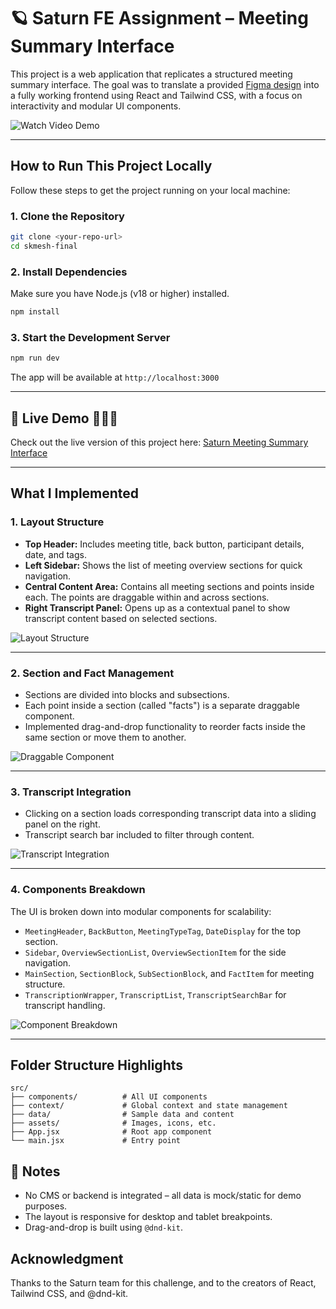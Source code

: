 # 🪐 Saturn FE Assignment – Meeting Summary Interface

This project is a web application that replicates a structured meeting summary interface. The goal was to translate a provided [Figma design](https://www.figma.com/design/CZFH9G1yvRZeL6EM1pMOi9/FE-dev-Assignment?node-id=0-1&t=Ab45nYCFSqDRSfrq-0) into a fully working frontend using React and Tailwind CSS, with a focus on interactivity and modular UI components. 

![Watch Video Demo](https://github.com/ShraddhaMeshram/saturn/blob/main/Readme%20Screenshots/Video%20Demo.gif)

---

## How to Run This Project Locally

Follow these steps to get the project running on your local machine:

### 1. Clone the Repository
```bash
git clone <your-repo-url>
cd skmesh-final
```

### 2. Install Dependencies
Make sure you have Node.js (v18 or higher) installed.

```bash
npm install
```

### 3. Start the Development Server

```bash
npm run dev
```

The app will be available at `http://localhost:3000`

---

## 🔗 Live Demo 👨🏻‍💻
Check out the live version of this project here:
[Saturn Meeting Summary Interface](https://saturnweb-virid.vercel.app/)

---

## What I Implemented

### 1. Layout Structure
- **Top Header:** Includes meeting title, back button, participant details, date, and tags.
- **Left Sidebar:** Shows the list of meeting overview sections for quick navigation.
- **Central Content Area:** Contains all meeting sections and points inside each. The points are draggable within and across sections.
- **Right Transcript Panel:** Opens up as a contextual panel to show transcript content based on selected sections.

![Layout Structure](https://github.com/ShraddhaMeshram/saturn/blob/main/Readme%20Screenshots/Layout.png)

---

### 2. Section and Fact Management
- Sections are divided into blocks and subsections.
- Each point inside a section (called "facts") is a separate draggable component.
- Implemented drag-and-drop functionality to reorder facts inside the same section or move them to another.

![Draggable Component](https://github.com/ShraddhaMeshram/saturn/blob/main/Readme%20Screenshots/DragnDrop.png)

---

### 3. Transcript Integration
- Clicking on a section loads corresponding transcript data into a sliding panel on the right.
- Transcript search bar included to filter through content.

![Transcript Integration](https://github.com/ShraddhaMeshram/saturn/blob/main/Readme%20Screenshots/Transcription.png)

---

### 4. Components Breakdown
The UI is broken down into modular components for scalability:
- `MeetingHeader`, `BackButton`, `MeetingTypeTag`, `DateDisplay` for the top section.
- `Sidebar`, `OverviewSectionList`, `OverviewSectionItem` for the side navigation.
- `MainSection`, `SectionBlock`, `SubSectionBlock`, and `FactItem` for meeting structure.
- `TranscriptionWrapper`, `TranscriptList`, `TranscriptSearchBar` for transcript handling.

![Component Breakdown](https://github.com/ShraddhaMeshram/saturn/blob/main/Readme%20Screenshots/VS%20Code%20SS.png)

---

## Folder Structure Highlights

```
src/
├── components/          # All UI components
├── context/             # Global context and state management
├── data/                # Sample data and content
├── assets/              # Images, icons, etc.
├── App.jsx              # Root app component
└── main.jsx             # Entry point
```

## 📌 Notes
* No CMS or backend is integrated – all data is mock/static for demo purposes.
* The layout is responsive for desktop and tablet breakpoints.
* Drag-and-drop is built using `@dnd-kit`.

## Acknowledgment
Thanks to the Saturn team for this challenge, and to the creators of React, Tailwind CSS, and @dnd-kit.
